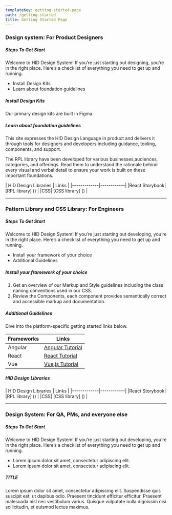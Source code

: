 ```yaml
---
templateKey: getting-started-page
path: /getting-started
title: Getting Started Page
---
```

### Design system: For Product Designers 





##### Steps To Get Start





Welcome to HID Design System! If you’re just starting out designing, you’re in the right place. Here’s a checklist of everything you need to get up and running.

* Install Design Kits
* Learn about foundation guidelines







##### Install Design Kits





Our primary design kits are built in Figma.



##### Learn about foundation guidelines





This site expresses the HID Design Language in product and delivers it through tools for designers and developers including guidance, tooling, components, and support.

T﻿he RPL library have been developed for various businesses,audiences, categories, and offerings. Read them to understand the rationale behind every visual and verbal detail to ensure your work is built on these important foundations. 



|﻿ HID Design Libraries | Links |
|﻿-------------|------------|
|﻿React Storybook| [RPL library] () |
|﻿CSS| [CSS library] () |





---





### Pattern Library and CSS Library: For Engineers
 

##### Steps To Get Start





Welcome to HID Design System! If you’re just starting out developing, you’re in the right place. Here’s a checklist of everything you need to get up and running.

* Install your framework of your choice
* Additional Guidelines







##### Install your framework of your choice





1. Get an overview of our Markup and Style guidelines including the class naming conventions used in our CSS.
2. Review the Components, each component provides semantically correct and accessible markup and documentation.

##### Additional Guidelines



Dive into the platform-specific getting started links below.




| Frameworks | Links |
| ----------- | ----------- |
| Angular | [Angular Tutorial ](https://angular.io/start) |
| React | [React Tutorial ](https://reactjs.org/docs/getting-started.html) |
| Vue | [Vue.js Tutorial ](https://vuejs.org/guide/introduction.html) |

##### HID Design Libraries

|﻿ HID Design Libraries | Links |
|﻿-------------|------------|
|﻿React Storybook| [RPL library] () |
|﻿CSS| [CSS library] () |






---





### Design System: For QA, PMs, and everyone else
 




##### Steps To Get Start





Welcome to HID Design System! If you’re just starting out developing, you’re in the right place. Here’s a checklist of everything you need to get up and running.

* Lorem ipsum dolor sit amet, consectetur adipiscing elit.
* Lorem ipsum dolor sit amet, consectetur adipiscing elit.







##### TITLE





Lorem ipsum dolor sit amet, consectetur adipiscing elit. Suspendisse quis suscipit est, ut dapibus odio. Praesent tincidunt efficitur efficitur. Praesent malesuada nisl nec vestibulum varius. Quisque vulputate nulla dignissim nisi sollicitudin, et euismod lectus maximus.